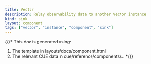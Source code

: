 ```yaml
---
title: Vector
description: Relay observability data to another Vector instance
kind: sink
layout: component
tags: ["vector", "instance", "component", "sink"]
---
```


{{/*
This doc is generated using:

1. The template in layouts/docs/component.html
2. The relevant CUE data in cue/reference/components/...
*/}}
